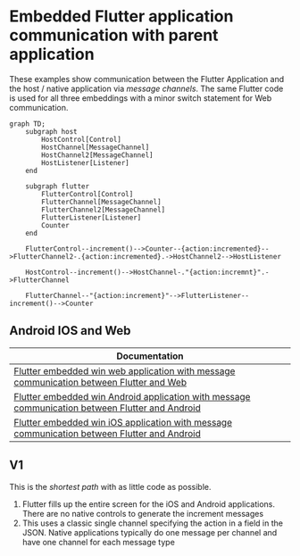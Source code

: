 # Embedded Flutter application communication with parent application

These examples show communication between the Flutter Application and the host / native application via _message channels_.  The same Flutter code is used for all three embeddings with a minor switch statement for Web communication.

```mermaid
graph TD;
    subgraph host
        HostControl[Control]
        HostChannel[MessageChannel]
        HostChannel2[MessageChannel]
        HostListener[Listener]
    end

    subgraph flutter
        FlutterControl[Control]
        FlutterChannel[MessageChannel]
        FlutterChannel2[MessageChannel]
        FlutterListener[Listener]
        Counter
    end

    FlutterControl--increment()-->Counter--{action:incremented}-->FlutterChannel2-.{action:incremented}.->HostChannel2-->HostListener

    HostControl--increment()-->HostChannel-."{action:incremnt}".->FlutterChannel

    FlutterChannel--"{action:increment}"-->FlutterListener--increment()-->Counter

```

## Android IOS and Web

| Documentation                                                                                                        |
| -------------------------------------------------------------------------------------------------------------------- |
| [Flutter embedded win web application with message communication between Flutter and Web](README_WEB.md)             |
| [Flutter embedded win Android application with message communication between Flutter and Android](README_ANDROID.md) |
| [Flutter embedded win iOS application with message communication between Flutter and Android](README_IOS.md)         |

## V1

This is the _shortest path_ with as little code as possible.

1. Flutter fills up the entire screen for the iOS and Android applications.  There are no native controls to generate the increment messages
2. This uses a classic single channel specifying the action in a field in the JSON.  Native applications typically do one message per channel and have one channel for each message type

